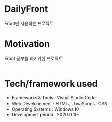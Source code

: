 # DailyFront
Front만 사용하는 프로젝트
<br>

# Motivation
Front 공부를 하기위한 프로젝트
<br>
<br>
# Tech/framework used

- Frameworks & Tools : Visual Studio Code
- Web Developement   : HTML、JavaScript、CSS
- Operating Systems  : Windows 10
- Development period : 2020.11.11~
